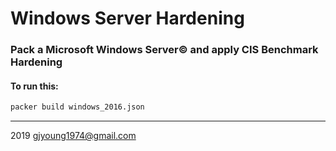 # Windows Server Hardening
### Pack a Microsoft Windows Server© and apply CIS Benchmark Hardening

#### To run this:
```sh
packer build windows_2016.json
```

---

2019 gjyoung1974@gmail.com


